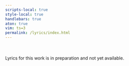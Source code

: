 ```yaml
---
scripts-local: true
style-local: true
handlebars: true
aton: true
vim: ts=3
permalink: /lyrics/index.html
---
```


<div style="margin-top:50px" id="worknav"></div>

<div id="lyrics">
<div id="error">
Lyrics for this work is in preparation and not yet available.
<div>
</div>


